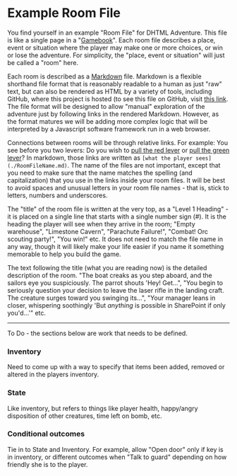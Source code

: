 # Example Room File

You find yourself in an example "Room File" for DHTML Adventure. This
file is like a single page in a "[Gamebook][WP_Gamebook]". Each room
file describes a place, event or situation where the player may make
one or more choices, or win or lose the adventure. For simplicity, the
"place, event or situation" will just be called a "room" here.

Each room is described as a [Markdown][WP_Markdown] file. Markdown is
a flexible shorthand file format that is reasonably readable to a
human as just "raw" text, but can also be rendered as HTML by a
variety of tools, including GitHub, where this project is hosted (to
see this file on GitHub, visit [this link][GH_Example]. The file
format will be designed to allow "manual" exploration of the adventure
just by following links in the rendered Markdown. However, as the
format matures we will be adding more complex logic that will be
interpreted by a Javascript software framework run in a web browser.

Connections between rooms will be through relative links. For example:
You see before you two levers: Do you wish to
[pull the red lever](./RedRoom.md) or
[pull the green lever](./GreenRoom.md)? In markdown, those links are
written as `[what the player sees](./RoomFileName.md)`. The name of
the files are not important, except that you need to make sure that
the name matches the spelling (and capitalization) that you use in the
links inside your room files. It will be best to avoid spaces and
unusual letters in your room file names - that is, stick to letters,
numbers and underscores.

The "title" of the room file is written at the very top, as a "Level 1
Heading" - it is placed on a single line that starts with a single
number sign (#). It is the heading the player will see when they
arrive in the room; "Empty warehouse", "Limestone Cavern", "Parachute
Failure!", "Combat! Orc scouting party!", "You win!" etc. It does not
need to match the file name in any way, though it will likely make
your life easier if you name it something memorable to help you build
the game.

The text following the title (what you are reading now) is the
detailed description of the room. "The boat creaks as you step aboard,
and the sailors eye you suspiciously. The parrot shouts 'Hey! Get...",
"You begin to seriously question your decision to leave the laser
rifle in the landing craft. The creature surges toward you swinging its...",
"Your manager leans in closer, whispering soothingly 'But *anything*
is possible in SharePoint if only you'd...'" etc.

- - - - -

To Do - the sections below are work that needs to be defined.

### Inventory

Need to come up with a way to specify that items been added, removed
or altered in the players inventory.

### State

Like inventory, but refers to things like player health, happy/angry
disposition of other creatures, time left on bomb, etc.

### Conditional outcomes

Tie in to State and Inventory. For example, allow "Open door" only if
key is in inventory, or different outcomes when "Talk to guard"
depending on how friendly she is to the player.

[WP_Gamebook]: https://en.wikipedia.org/wiki/Gamebook
[WP_Markdown]: https://en.wikipedia.org/wiki/Markdown
[GH_Example]: https://github.com/cherrypi/dhtmladventure/blob/master/ExampleFile.md
